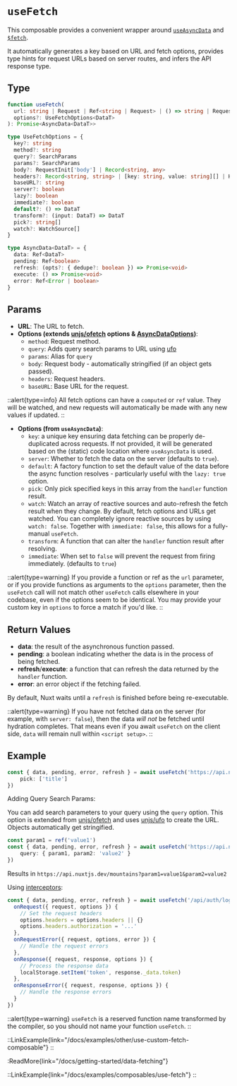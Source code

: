 # `useFetch`

This composable provides a convenient wrapper around [`useAsyncData`](/docs/api/composables/use-async-data) and [`$fetch`](/docs/api/utils/dollarfetch).

It automatically generates a key based on URL and fetch options, provides type hints for request URLs based on server routes, and infers the API response type.

## Type

```ts [Signature]
function useFetch(
  url: string | Request | Ref<string | Request> | () => string | Request,
  options?: UseFetchOptions<DataT>
): Promise<AsyncData<DataT>>

type UseFetchOptions = {
  key?: string
  method?: string
  query?: SearchParams
  params?: SearchParams
  body?: RequestInit['body'] | Record<string, any>
  headers?: Record<string, string> | [key: string, value: string][] | Headers
  baseURL?: string
  server?: boolean
  lazy?: boolean
  immediate?: boolean
  default?: () => DataT
  transform?: (input: DataT) => DataT
  pick?: string[]
  watch?: WatchSource[]
}

type AsyncData<DataT> = {
  data: Ref<DataT>
  pending: Ref<boolean>
  refresh: (opts?: { dedupe?: boolean }) => Promise<void>
  execute: () => Promise<void>
  error: Ref<Error | boolean>
}
```

## Params

* **URL**: The URL to fetch.
* **Options (extends [unjs/ofetch](https://github.com/unjs/ofetch) options & [AsyncDataOptions](/docs/api/composables/use-async-data#params))**:
  * `method`: Request method.
  * `query`: Adds query search params to URL using [ufo](https://github.com/unjs/ufo)
  * `params`: Alias for `query`
  * `body`: Request body - automatically stringified (if an object gets passed).
  * `headers`: Request headers.
  * `baseURL`: Base URL for the request.

::alert{type=info}
All fetch options can have a `computed` or `ref` value. They will be watched, and new requests will automatically be made with any new values if updated.
::

* **Options (from `useAsyncData`)**:
  * `key`: a unique key ensuring data fetching can be properly de-duplicated across requests. If not provided, it will be generated based on the (static) code location where `useAsyncData` is used.
  * `server`: Whether to fetch the data on the server (defaults to `true`).
  * `default`: A factory function to set the default value of the data before the async function resolves - particularly useful with the `lazy: true` option.
  * `pick`: Only pick specified keys in this array from the `handler` function result.
  * `watch`: Watch an array of reactive sources and auto-refresh the fetch result when they change. By default, fetch options and URLs get watched. You can completely ignore reactive sources by using `watch: false`. Together with `immediate: false`, this allows for a fully-manual `useFetch`.
  * `transform`: A function that can alter the `handler` function result after resolving.
  * `immediate`: When set to `false` will prevent the request from firing immediately. (defaults to `true`)

::alert{type=warning}
If you provide a function or ref as the `url` parameter, or if you provide functions as arguments to the `options` parameter, then the `useFetch` call will not match other `useFetch` calls elsewhere in your codebase, even if the options seem to be identical. You may provide your custom key in `options` to force a match if you'd like.
::

## Return Values

* **data**: the result of the asynchronous function passed.
* **pending**: a boolean indicating whether the data is in the process of being fetched.
* **refresh**/**execute**: a function that can refresh the data returned by the `handler` function.
* **error**: an error object if the fetching failed.

By default, Nuxt waits until a `refresh` is finished before being re-executable.

::alert{type=warning}
If you have not fetched data on the server (for example, with `server: false`), then the data _will not_ be fetched until hydration completes. That means even if you await `useFetch` on the client side, `data` will remain null within `<script setup>`.
::

## Example

```ts
const { data, pending, error, refresh } = await useFetch('https://api.nuxtjs.dev/mountains',{
    pick: ['title']
})
```

Adding Query Search Params:

You can add search parameters to your query using the `query` option. This option is extended from [unjs/ofetch](https://github.com/unjs/ofetch) and uses [unjs/ufo](https://github.com/unjs/ufo) to create the URL. Objects automatically get stringified.

```ts
const param1 = ref('value1')
const { data, pending, error, refresh } = await useFetch('https://api.nuxtjs.dev/mountains',{
    query: { param1, param2: 'value2' }
})
```

Results in `https://api.nuxtjs.dev/mountains?param1=value1&param2=value2`

Using [interceptors](https://github.com/unjs/ofetch#%EF%B8%8F-interceptors):

```ts
const { data, pending, error, refresh } = await useFetch('/api/auth/login', {
  onRequest({ request, options }) {
    // Set the request headers
    options.headers = options.headers || {}
    options.headers.authorization = '...'
  },
  onRequestError({ request, options, error }) {
    // Handle the request errors
  },
  onResponse({ request, response, options }) {
    // Process the response data
    localStorage.setItem('token', response._data.token)
  },
  onResponseError({ request, response, options }) {
    // Handle the response errors
  }
})
```

::alert{type=warning}
`useFetch` is a reserved function name transformed by the compiler, so you should not name your function `useFetch`.
::

::LinkExample{link="/docs/examples/other/use-custom-fetch-composable"}
::

:ReadMore{link="/docs/getting-started/data-fetching"}

::LinkExample{link="/docs/examples/composables/use-fetch"}
::
